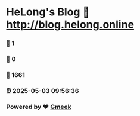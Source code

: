 # HeLong's Blog :link: http://blog.helong.online 
### :page_facing_up: [1](http://blog.helong.online/tag.html) 
### :speech_balloon: 0 
### :hibiscus: 1661 
### :alarm_clock: 2025-05-03 09:56:36 
### Powered by :heart: [Gmeek](https://github.com/Meekdai/Gmeek)
